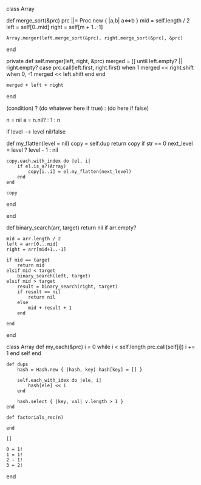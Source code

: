 class Array

def merge_sort(&prc)
    prc ||= Proc.new { |a,b| a<=>b }
    mid = self.length / 2
    left = self[0..mid]
    right = self[m + 1..-1]


    Array.merger(left.merge_sort(&prc), right.merge_sort(&prc), &prc)
end

private
def self.merger(left, right, &prc)
    merged = []
    until left.empty? || right.empty?
        case prc.call(left.first, right.first)
        when 1
            merged << right.shift
        when 0, -1
            merged << left.shift
        end
    end

    merged + left + right
end

(condition) ? (do whatever here if true) : (do here if false)

n = nil
a = n.nil? : 1 : n

if level --> level nil/false

def my_flatten(level = nil)
    copy = self.dup
    return copy if str == 0
    next_level = level ? level - 1 : nil
    
    copy.each.with_index do |el, i|
        if el.is_a?(Array)
            copy[i..i] = el.my_flatten(next_level)
        end
    end

    copy
end



end

def binary_search(arr, target)
    return nil if arr.empty?

    mid = arr.length / 2
    left = arr[0...mid]
    right = arr[mid+1..-1]

    if mid == target
        return mid
    elsif mid < target
        binary_search(left, target)
    elsif mid > target
        result = binary_search(right, target)
        if result == nil
            return nil
        else
            mid + result + 1
        end

    end
end

class Array
    def my_each(&prc)
        i = 0
        while i < self.length
            prc.call(self[i])
            i += 1
        end
        self
    end

    def dups
        hash = Hash.new { |hash, key| hash[key] = [] }
        
        self.each_with_idex do |ele, i|
            hash[ele] << i
        end
        
        hash.select { |key, val| v.length > 1 }
    end

    def factorials_rec(n)

    end

    []

    0 = 1! 
    1 = 1! 
    2 - 1!
    3 = 2!
end

